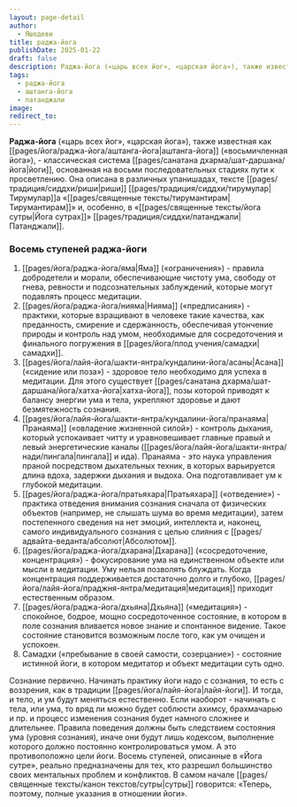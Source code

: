 ```yaml
---
layout: page-detail
author:
  - Яшодеви
title: раджа-йога
publishDate: 2025-01-22
draft: false
description: Раджа-йога («царь всех йог», «царская йога»), также известная как аштанга-йога («восьмичленная йога»), - классическая система йоги, основанная на восьми последовательных стадиях пути к просветлению. Она описана в различных упанишадах, тексте риши Тирумулара «Тирумантирам» и, особенно, в «Йога-сутрах» Патанджали.
tags:
  - раджа-йога
  - аштанга-йога
  - патанджали
image: 
redirect_to:
---
```

**Раджа-йога** («царь всех йог», «царская йога»), также известная как [[pages/йога/раджа-йога/аштанга-йога|аштанга-йога]] («восьмичленная йога»), - классическая система [[pages/санатана дхарма/шат-даршана/йога|йоги]], основанная на восьми последовательных стадиях пути к просветлению. Она описана в различных упанишадах, тексте [[pages/традиция/сиддхи/риши|риши]] [[pages/традиция/сиддхи/тирумулар|Тирумулар]]а «[[pages/священные тексты/тирумантирам|Тирумантирам]]» и, особенно, в «[[pages/священные тексты/йога сутры|Йога сутрах]]» [[pages/традиция/сиддхи/патанджали|Патанджали]].

### Восемь ступеней раджа-йоги

1. [[pages/йога/раджа-йога/яма|Яма]] («ограничения») - правила добродетели и морали, обеспечивающие чистоту ума, свободу от гнева, ревности и подсознательных заблуждений, которые могут подавлять процесс медитации.
2. [[pages/йога/раджа-йога/нияма|Нияма]] («предписания») - практики, которые взращивают в человеке такие качества, как преданность, смирение и сдержанность, обеспечивая утончение природы и контроль над умом, необходимые для сосредоточения и финального погружения в [[pages/йога/плод учения/самадхи|самадхи]].
3. [[pages/йога/лайя-йога/шакти-янтра/кундалини-йога/асаны|Асана]] («сидение или поза») - здоровое тело необходимо для успеха в медитации. Для этого существует [[pages/санатана дхарма/шат-даршана/йога/хатха-йога|хатха-йога]], позы которой приводят к балансу энергии ума и тела, укрепляют здоровье и дают безмятежность сознания.
4. [[pages/йога/лайя-йога/шакти-янтра/кундалини-йога/пранаяма|Пранаяма]] («овладение жизненной силой») - контроль дыхания, который успокаивает читту и уравновешивает главные правый и левый энергетические каналы ([[pages/йога/лайя-йога/шакти-янтра/нади/пингала|пингала]] и ида). Пранаяма - это наука управления праной посредством дыхательных техник, в которых варьируется длина вдоха, задержки дыхания и выдоха. Она подготавливает ум к глубокой медитации.
5. [[pages/йога/раджа-йога/пратьяхара|Пратьяхара]] («отведение») - практика отведения внимания сознания сначала от физических объектов (например, не слышать шума во время медитации), затем постепенного сведения на нет эмоций, интеллекта и, наконец, самого индивидуального сознания с целью слияния с [[pages/адвайта-веданта/абсолют|Абсолютом]].
6. [[pages/йога/раджа-йога/дхарана|Дхарана]] («сосредоточение, концентрация») - фокусирование ума на единственном объекте или мысли в медитации. Уму нельзя позволять блуждать. Когда концентрация поддерживается достаточно долго и глубоко, [[pages/йога/лайя-йога/праджня-янтра/медитация|медитация]] приходит естественным образом.
7. [[pages/йога/раджа-йога/дхьяна|Дхьяна]] («медитация») - спокойное, бодрое, мощно сосредоточенное состояние, в котором в поле сознания вливается новое знание и спонтанное видение. Такое состояние становится возможным после того, как ум очищен и успокоен.
8. Самадхи («пребывание в своей самости, созерцание») - состояние истинной йоги, в котором медитатор и объект медитации суть одно.

Сознание первично. Начинать практику йоги надо с сознания, то есть с воззрения, как в традиции [[pages/йога/лайя-йога|лайя-йоги]]. И тогда, и тело, и ум будут меняться естественно. Если наоборот - начинать с тела, или ума, то вряд ли можно будет соблюсти ахимсу, брахмачарью и пр. и процесс изменения сознания будет намного сложнее и длительнее. Правила поведения должны быть следствием состояния ума (уровня сознания), иначе они будут лишь кодексом, выполнение которого должно постоянно контролироваться умом. А это противоположно цели йоги. Восемь ступеней, описанные в «Йога сутре», реально предназначены для тех, кто разрешил большинство своих ментальных проблем и конфликтов. В самом начале [[pages/священные тексты/канон текстов/сутры|сутры]] говорится: «Теперь, поэтому, полные указания в отношении йоги».